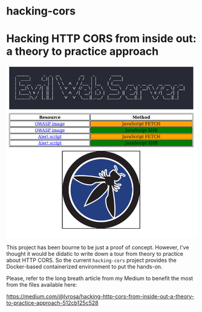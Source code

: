 # hacking-cors

Hacking HTTP CORS from inside out: a theory to practice approach
================================================================

![evil-site-owasp-bug](assets/evil_site_owasp_bug.png?raw=true "Hacking CORS")

This project has been bourne to be just a proof of concept. However, I've thought it would be didatic to write down a tour from theory to practice about HTTP CORS. So the current `hacking-cors` project provides the Docker-based containerized environment to put the hands-on.

Please, refer to the long breath article from my Medium to benefit the most from the files available here:

https://medium.com/@lvrosa/hacking-http-cors-from-inside-out-a-theory-to-practice-approach-512cb125c528

